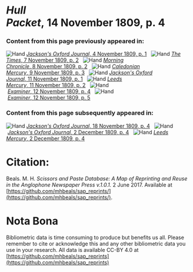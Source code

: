 # *Hull Packet*, 14 November 1809, p. 4  
  
### Content from this page previously appeared in:  
![Hand](http://scissorsandpaste.net/wp-content/uploads/2017/06/smallhandpointer.png) [*Jackson's Oxford Journal*, 4 November 1809, p. 1](https://mhbeals.github.io/sap_html/Jackson's-Oxford-Journal/Jackson's-Oxford-Journal-4-November-1809-p-1)  
![Hand](http://scissorsandpaste.net/wp-content/uploads/2017/06/smallhandpointer.png) [*The Times*, 7 November 1809, p. 2](https://mhbeals.github.io/sap_html/The-Times/The-Times-7-November-1809-p-2)  
![Hand](http://scissorsandpaste.net/wp-content/uploads/2017/06/smallhandpointer.png) [*Morning Chronicle*, 8 November 1809, p. 2](https://mhbeals.github.io/sap_html/Morning-Chronicle/Morning-Chronicle-8-November-1809-p-2)  
![Hand](http://scissorsandpaste.net/wp-content/uploads/2017/06/smallhandpointer.png) [*Caledonian Mercury*, 9 November 1809, p. 3](https://mhbeals.github.io/sap_html/Caledonian-Mercury/Caledonian-Mercury-9-November-1809-p-3)  
![Hand](http://scissorsandpaste.net/wp-content/uploads/2017/06/smallhandpointer.png) [*Jackson's Oxford Journal*, 11 November 1809, p. 1](https://mhbeals.github.io/sap_html/Jackson's-Oxford-Journal/Jackson's-Oxford-Journal-11-November-1809-p-1)  
![Hand](http://scissorsandpaste.net/wp-content/uploads/2017/06/smallhandpointer.png) [*Leeds Mercury*, 11 November 1809, p. 2](https://mhbeals.github.io/sap_html/Leeds-Mercury/Leeds-Mercury-11-November-1809-p-2)  
![Hand](http://scissorsandpaste.net/wp-content/uploads/2017/06/smallhandpointer.png) [*Examiner*, 12 November 1809, p. 4](https://mhbeals.github.io/sap_html/Examiner/Examiner-12-November-1809-p-4)  
![Hand](http://scissorsandpaste.net/wp-content/uploads/2017/06/smallhandpointer.png) [*Examiner*, 12 November 1809, p. 5](https://mhbeals.github.io/sap_html/Examiner/Examiner-12-November-1809-p-5)  
  
### Content from this page subsequently appeared in:  
![Hand](http://scissorsandpaste.net/wp-content/uploads/2017/06/smallhandpointer.png) [*Jackson's Oxford Journal*, 18 November 1809, p. 4](https://mhbeals.github.io/sap_html/Jackson's-Oxford-Journal/Jackson's-Oxford-Journal-18-November-1809-p-4)  
![Hand](http://scissorsandpaste.net/wp-content/uploads/2017/06/smallhandpointer.png) [*Jackson's Oxford Journal*, 2 December 1809, p. 4](https://mhbeals.github.io/sap_html/Jackson's-Oxford-Journal/Jackson's-Oxford-Journal-2-December-1809-p-4)  
![Hand](http://scissorsandpaste.net/wp-content/uploads/2017/06/smallhandpointer.png) [*Leeds Mercury*, 2 December 1809, p. 4](https://mhbeals.github.io/sap_html/Leeds-Mercury/Leeds-Mercury-2-December-1809-p-4)  


# Citation: 

Beals. M. H. *Scissors and Paste Database: A Map of Reprinting and Reuse in the Anglophone Newspaper Press v.1.0.1.* 2 June 2017. Available at [https://github.com/mhbeals/sap_reprints/](https://github.com/mhbeals/sap_reprints/). 

# Nota Bona

Bibliometric data is time consuming to produce but benefits us all. Please remember to cite or acknowledge this and any other bibliometric data you use in your research. All data is available CC-BY 4.0 at [https://github.com/mhbeals/sap_reprints](https://github.com/mhbeals/sap_reprints)